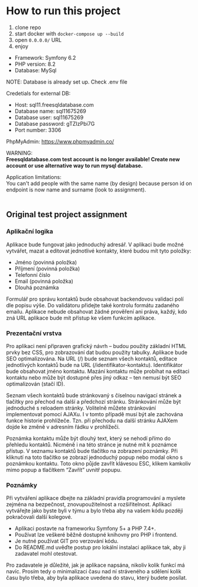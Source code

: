 # How to run this project

1. clone repo
2. start docker with `docker-compose up --build`
3. open `0.0.0.0/` URL
4. enjoy

- Framework: Symfony 6.2
- PHP version: 8.2
- Database: MySql

NOTE:
Database is already set up. Check .env file

Credetials for external DB:
- Host: sql11.freesqldatabase.com
- Database name: sql11675269
- Database user: sql11675269
- Database password: gTZIzPbi7G
- Port number: 3306

PhpMyAdmin:
https://www.phpmyadmin.co/

WARNING: 
<br><b> Freesqldatabase.com test account is no longer available!  Create new account or use alternative way to run mysql database. </b>

Application limitations: 
<br> You can't add people with the same name (by design) because person id on endpoint is now name and surname (look to assignment).
<br>
<br>

## Original test project assignment
### Aplikační logika
Aplikace bude fungovat jako jednoduchý adresář. V aplikaci bude možné vytvářet, mazat a editovat jednotlivé kontakty, které budou mít tyto položky:
- Jméno (povinná položka)
- Příjmení (povinná položka)
- Telefonní číslo
- Email (povinná položka)
- Dlouhá poznámka

Formulář pro správu kontaktů bude obsahovat backendovou validaci polí dle popisu výše. Do validátoru přidejte také kontrolu formátu zadaného emailu.
Aplikace nebude obsahovat žádné prověření ani práva, každý, kdo zná URL aplikace bude mít přístup ke všem funkcím aplikace.

### Prezentační vrstva
Pro aplikaci není připraven grafický návrh – budou použity základní HTML prvky bez CSS, pro zobrazování dat budou použity tabulky.
Aplikace bude SEO optimalizována. Na URL (/) bude seznam všech kontaktů, editace jednotlivých kontaktů bude na URL (/identifikator-kontaktu). Identifikátor bude obsahovat jméno kontaktu. Mazání kontaktu může probíhat na editaci kontaktu nebo může být dostupné přes jiný odkaz – ten nemusí být SEO optimalizován (stačí ID).

Seznam všech kontaktů bude stránkovaný s číselnou navigací stránek a tlačítky pro přechod na další a předchozí stránku. Stránkování může být jednoduché s reloadem stránky. Volitelně můžete stránkování implementovat pomocí AJAXu. I v tomto případě musí být ale zachována funkce historie prohlížeče. Tzn. při přechodu na další stránku AJAXem dojde ke změně v adresním řádku v prohlížeči. 

Poznámka kontaktu může být dlouhý text, který se nehodí přímo do přehledu kontaktů. Nicméně i na této stránce je nutné mít k poznámce přístup. V seznamu kontaktů bude tlačítko na zobrazení poznámky. Při kliknutí na toto tlačítko se zobrazí jednoduchý popup nebo modal okno s poznámkou kontaktu. Toto okno půjde zavřít klávesou ESC, klikem kamkoliv mimo popup a tlačítkem “Zavřít” uvnitř popupu.

### Poznámky
Při vytváření aplikace dbejte na základní pravidla programování a myslete zejména na bezpečnost, znovupoužitelnost a rozšiřitelnost. Aplikaci vytvářejte jako byste byli v týmu a bylo třeba aby na vašem kódu později pokračovali další kolegové.
- Aplikaci postavte na frameworku Symfony 5+ a PHP 7.4+. 
- Používat lze veškeré běžně dostupné knihovny pro PHP i frontend.
- Je nutné používat GIT pro verzování kódu.
- Do README.md uvěďte postup pro lokální instalaci aplikace tak, aby ji zadavatel mohl otestovat.
  
Pro zadavatele je důležité, jak je aplikace napsána, nikoliv kolik funkcí má navíc. Prosím tedy o minimalizaci času nad ní stráveného a sdělení kolik času bylo třeba, aby byla aplikace uvedena do stavu, který budete posílat.
